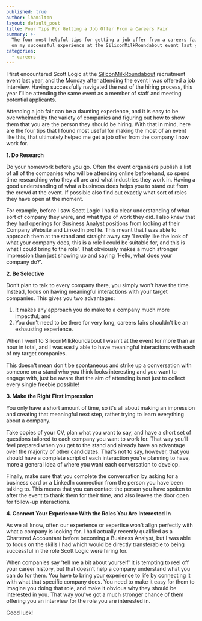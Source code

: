 ```yaml
---
published: true
author: lhamilton
layout: default_post
title: Four Tips For Getting a Job Offer From a Careers Fair
summary: >-
  The four most helpful tips for getting a job offer from a careers fair based
  on my successful experience at the SiliconMilkRoundabout event last year. 
categories:
  - careers
---
```

I first encountered Scott Logic at the [SiliconMilkRoundabout](https://www.siliconmilkroundabout.com/) recruitment event last year, and the Monday after attending the event I was offered a job interview. Having successfully navigated the rest of the hiring process, this year I’ll be attending the same event as a member of staff and meeting potential applicants. 

Attending a job fair can be a daunting experience, and it is easy to be overwhelmed by the variety of companies and figuring out how to show them that you are the person they should be hiring. With that in mind, here are the four tips that I found most useful for making the most of an event like this, that ultimately helped me get a job offer from the company I now work for.

 
**1. Do Research**

Do your homework before you go. Often the event organisers publish a list of all of the companies who will be attending online beforehand, so spend time researching who they all are and what industries they work in. Having a good understanding of what a business does helps you to stand out from the crowd at the event. If possible also find out exactly what sort of roles they have open at the moment.

For example, before I saw Scott Logic I had a clear understanding of what sort of company they were, and what type of work they did. I also knew that they had openings for Business Analyst positions from looking at their Company Website and LinkedIn profile. This meant that I was able to approach them at the stand and straight away say 'I really like the look of what your company does, this is a role I could be suitable for, and this is what I could bring to the role'. That obviously makes a much stronger impression than just showing up and saying 'Hello, what does your company do?'.

 
**2. Be Selective**

Don’t plan to talk to every company there, you simply won't have the time. Instead, focus on having meaningful interactions with your target companies. This gives you two advantages:

1. It makes any approach you do make to a company much more impactful; and
2. You don't need to be there for very long, careers fairs shouldn't be an exhausting experience.

When I went to SiliconMilkRoundabout I wasn’t at the event for more than an hour in total, and I was easily able to have meaningful interactions with each of my target companies. 

This doesn't mean don't be spontaneous and strike up a conversation with someone on a stand who you think looks interesting and you want to engage with, just be aware that the aim of attending is not just to collect every single freebie possible!

  
**3. Make the Right First Impression**

You only have a short amount of time, so it's all about making an impression and creating that meaningful next step, rather trying to learn everything about a company. 

Take copies of your CV, plan what you want to say, and have a short set of questions tailored to each company you want to work for. That way you’ll feel prepared when you get to the stand and already have an advantage over the majority of other candidates. That's not to say, however, that you should have a complete script of each interaction you're planning to have, more a general idea of where you want each conversation to develop. 

Finally, make sure that you complete the conversation by asking for a business card or a LinkedIn connection from the person you have been talking to. This means that you can contact the person you have spoken to after the event to thank them for their time, and also leaves the door open for follow-up interactions. 


**4. Connect Your Experience With the Roles You Are Interested In**

As we all know, often our experience or expertise won't align perfectly with what a company is looking for. I had actually recently qualified as a Chartered Accountant before becoming a Business Analyst, but I was able to focus on the skills I had which would be directly transferable to being successful in the role Scott Logic were hiring for. 

When companies say 'tell me a bit about yourself' it is tempting to reel off your career history, but that doesn’t help a company understand what you can do for them. You have to bring your experience to life by connecting it with what that specific company does. You need to make it easy for them to imagine you doing that role, and make it obvious why they should be interested in you. That way you've got a much stronger chance of them offering you an interview for the role you are interested in.
 
 
Good luck!
